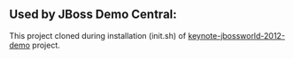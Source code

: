 Used by JBoss Demo Central:
--------
This project cloned during installation (init.sh) of [keynote-jbossworld-2012-demo](https://github.com/jbossdemocentral/keynote-jbossworld-2012-demo) project.
